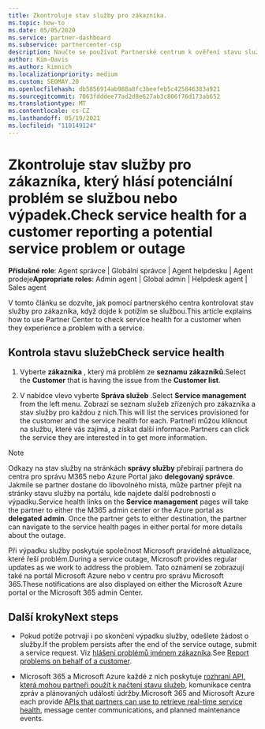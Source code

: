 ```yaml
---
title: Zkontroluje stav služby pro zákazníka.
ms.topic: how-to
ms.date: 05/05/2020
ms.service: partner-dashboard
ms.subservice: partnercenter-csp
description: Naučte se používat Partnerské centrum k ověření stavu služby pro zákazníka, když dojde k potížím se službou.
author: Kim-Davis
ms.author: kimnich
ms.localizationpriority: medium
ms.custom: SEOMAY.20
ms.openlocfilehash: db5856914ab988a8fc3beefeb5c425846383a921
ms.sourcegitcommit: 7063fdddee77ad2d8e627ab3c806f76d173ab652
ms.translationtype: MT
ms.contentlocale: cs-CZ
ms.lasthandoff: 05/19/2021
ms.locfileid: "110149124"
---
```

# <a name="check-service-health-for-a-customer-reporting-a-potential-service-problem-or-outage"></a><span data-ttu-id="57ac9-103">Zkontroluje stav služby pro zákazníka, který hlásí potenciální problém se službou nebo výpadek.</span><span class="sxs-lookup"><span data-stu-id="57ac9-103">Check service health for a customer reporting a potential service problem or outage</span></span>

<span data-ttu-id="57ac9-104">**Příslušné role**: Agent správce | Globální správce | Agent helpdesku | Agent prodeje</span><span class="sxs-lookup"><span data-stu-id="57ac9-104">**Appropriate roles**: Admin agent | Global admin | Helpdesk agent | Sales agent</span></span>

<span data-ttu-id="57ac9-105">V tomto článku se dozvíte, jak pomocí partnerského centra kontrolovat stav služby pro zákazníka, když dojde k potížím se službou.</span><span class="sxs-lookup"><span data-stu-id="57ac9-105">This article explains how to use Partner Center to check service health for a customer when they experience a problem with a service.</span></span> 

## <a name="check-service-health"></a><span data-ttu-id="57ac9-106">Kontrola stavu služeb</span><span class="sxs-lookup"><span data-stu-id="57ac9-106">Check service health</span></span>

1. <span data-ttu-id="57ac9-107">Vyberte **zákazníka** , který má problém ze **seznamu zákazníků**.</span><span class="sxs-lookup"><span data-stu-id="57ac9-107">Select the **Customer** that is having the issue from the **Customer list**.</span></span>

2. <span data-ttu-id="57ac9-108">V nabídce vlevo vyberte **Správa služeb** .</span><span class="sxs-lookup"><span data-stu-id="57ac9-108">Select **Service management** from the left menu.</span></span> <span data-ttu-id="57ac9-109">Zobrazí se seznam služeb zřízených pro zákazníka a stav služby pro každou z nich.</span><span class="sxs-lookup"><span data-stu-id="57ac9-109">This will list the services provisioned for the customer and the service health for each.</span></span> <span data-ttu-id="57ac9-110">Partneři můžou kliknout na službu, které vás zajímá, a získat další informace.</span><span class="sxs-lookup"><span data-stu-id="57ac9-110">Partners can click the service they are interested in to get more information.</span></span> 

>[!NOTE] 
> <span data-ttu-id="57ac9-111">Odkazy na stav služby na stránkách **správy služby** přebírají partnera do centra pro správu M365 nebo Azure Portal jako **delegovaný správce**. Jakmile se partner dostane do libovolného místa, může partner přejít na stránky stavu služby na portálu, kde najdete další podrobnosti o výpadku.</span><span class="sxs-lookup"><span data-stu-id="57ac9-111">Service health links on the **Service management** pages will take the partner to either the M365 admin center or the Azure portal as **delegated admin**. Once the partner gets to either destination, the partner can navigate to the service health pages in either portal for more details about the outage.</span></span>
 
<span data-ttu-id="57ac9-112">Při výpadku služby poskytuje společnost Microsoft pravidelné aktualizace, které řeší problém.</span><span class="sxs-lookup"><span data-stu-id="57ac9-112">During a service outage, Microsoft provides regular updates as we work to address the problem.</span></span> <span data-ttu-id="57ac9-113">Tato oznámení se zobrazují také na portál Microsoft Azure nebo v centru pro správu Microsoft 365.</span><span class="sxs-lookup"><span data-stu-id="57ac9-113">These notifications are also displayed on either the Microsoft Azure portal or the Microsoft 365 admin Center.</span></span>

## <a name="next-steps"></a><span data-ttu-id="57ac9-114">Další kroky</span><span class="sxs-lookup"><span data-stu-id="57ac9-114">Next steps</span></span> 

- <span data-ttu-id="57ac9-115">Pokud potíže potrvají i po skončení výpadku služby, odešlete žádost o služby.</span><span class="sxs-lookup"><span data-stu-id="57ac9-115">If the problem persists after the end of the service outage, submit a service request.</span></span> <span data-ttu-id="57ac9-116">Viz [hlášení problémů jménem zákazníka](report-problems-on-behalf-of-a-customer.md).</span><span class="sxs-lookup"><span data-stu-id="57ac9-116">See [Report problems on behalf of a customer](report-problems-on-behalf-of-a-customer.md).</span></span>

- <span data-ttu-id="57ac9-117">Microsoft 365 a Microsoft Azure každé z nich poskytuje [rozhraní API, která mohou partneři použít k načtení stavu služeb](get-automated-service-notifications-with-our-apis.md), komunikace centra zpráv a plánovaných událostí údržby.</span><span class="sxs-lookup"><span data-stu-id="57ac9-117">Microsoft 365 and Microsoft Azure each provide [APIs that partners can use to retrieve real-time service health](get-automated-service-notifications-with-our-apis.md), message center communications, and planned maintenance events.</span></span>

 


